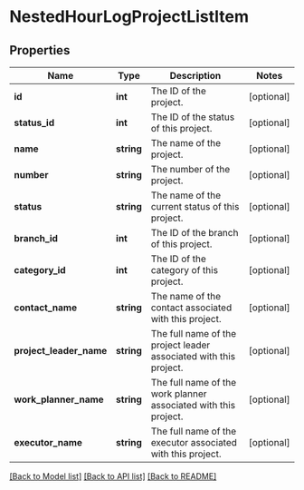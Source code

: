 # NestedHourLogProjectListItem

## Properties
Name | Type | Description | Notes
------------ | ------------- | ------------- | -------------
**id** | **int** | The ID of the project. | [optional] 
**status_id** | **int** | The ID of the status of this project. | [optional] 
**name** | **string** | The name of the project. | [optional] 
**number** | **string** | The number of the project. | [optional] 
**status** | **string** | The name of the current status of this project. | [optional] 
**branch_id** | **int** | The ID of the branch of this project. | [optional] 
**category_id** | **int** | The ID of the category of this project. | [optional] 
**contact_name** | **string** | The name of the contact associated with this project. | [optional] 
**project_leader_name** | **string** | The full name of the project leader associated with this project. | [optional] 
**work_planner_name** | **string** | The full name of the work planner associated with this project. | [optional] 
**executor_name** | **string** | The full name of the executor associated with this project. | [optional] 

[[Back to Model list]](../README.md#documentation-for-models) [[Back to API list]](../README.md#documentation-for-api-endpoints) [[Back to README]](../README.md)


